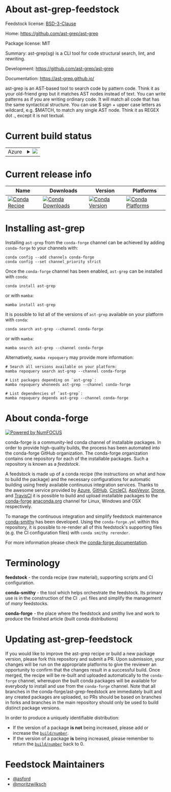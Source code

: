 About ast-grep-feedstock
========================

Feedstock license: [BSD-3-Clause](https://github.com/conda-forge/ast-grep-feedstock/blob/main/LICENSE.txt)

Home: https://github.com/ast-grep/ast-grep

Package license: MIT

Summary: ast-grep(sg) is a CLI tool for code structural search, lint, and rewriting.

Development: https://github.com/ast-grep/ast-grep

Documentation: https://ast-grep.github.io/

ast-grep is an AST-based tool to search code by pattern code. Think it as
your old-friend grep but it matches AST nodes instead of text. You can
write patterns as if you are writing ordinary code. It will match all code
that has the same syntactical structure. You can use $ sign + upper case
letters as wildcard, e.g. $MATCH, to match any single AST node. Think it as
REGEX dot ., except it is not textual.


Current build status
====================


<table>
    
  <tr>
    <td>Azure</td>
    <td>
      <details>
        <summary>
          <a href="https://dev.azure.com/conda-forge/feedstock-builds/_build/latest?definitionId=21580&branchName=main">
            <img src="https://dev.azure.com/conda-forge/feedstock-builds/_apis/build/status/ast-grep-feedstock?branchName=main">
          </a>
        </summary>
        <table>
          <thead><tr><th>Variant</th><th>Status</th></tr></thead>
          <tbody><tr>
              <td>linux_64</td>
              <td>
                <a href="https://dev.azure.com/conda-forge/feedstock-builds/_build/latest?definitionId=21580&branchName=main">
                  <img src="https://dev.azure.com/conda-forge/feedstock-builds/_apis/build/status/ast-grep-feedstock?branchName=main&jobName=linux&configuration=linux%20linux_64_" alt="variant">
                </a>
              </td>
            </tr><tr>
              <td>osx_64</td>
              <td>
                <a href="https://dev.azure.com/conda-forge/feedstock-builds/_build/latest?definitionId=21580&branchName=main">
                  <img src="https://dev.azure.com/conda-forge/feedstock-builds/_apis/build/status/ast-grep-feedstock?branchName=main&jobName=osx&configuration=osx%20osx_64_" alt="variant">
                </a>
              </td>
            </tr>
          </tbody>
        </table>
      </details>
    </td>
  </tr>
</table>

Current release info
====================

| Name | Downloads | Version | Platforms |
| --- | --- | --- | --- |
| [![Conda Recipe](https://img.shields.io/badge/recipe-ast--grep-green.svg)](https://anaconda.org/conda-forge/ast-grep) | [![Conda Downloads](https://img.shields.io/conda/dn/conda-forge/ast-grep.svg)](https://anaconda.org/conda-forge/ast-grep) | [![Conda Version](https://img.shields.io/conda/vn/conda-forge/ast-grep.svg)](https://anaconda.org/conda-forge/ast-grep) | [![Conda Platforms](https://img.shields.io/conda/pn/conda-forge/ast-grep.svg)](https://anaconda.org/conda-forge/ast-grep) |

Installing ast-grep
===================

Installing `ast-grep` from the `conda-forge` channel can be achieved by adding `conda-forge` to your channels with:

```
conda config --add channels conda-forge
conda config --set channel_priority strict
```

Once the `conda-forge` channel has been enabled, `ast-grep` can be installed with `conda`:

```
conda install ast-grep
```

or with `mamba`:

```
mamba install ast-grep
```

It is possible to list all of the versions of `ast-grep` available on your platform with `conda`:

```
conda search ast-grep --channel conda-forge
```

or with `mamba`:

```
mamba search ast-grep --channel conda-forge
```

Alternatively, `mamba repoquery` may provide more information:

```
# Search all versions available on your platform:
mamba repoquery search ast-grep --channel conda-forge

# List packages depending on `ast-grep`:
mamba repoquery whoneeds ast-grep --channel conda-forge

# List dependencies of `ast-grep`:
mamba repoquery depends ast-grep --channel conda-forge
```


About conda-forge
=================

[![Powered by
NumFOCUS](https://img.shields.io/badge/powered%20by-NumFOCUS-orange.svg?style=flat&colorA=E1523D&colorB=007D8A)](https://numfocus.org)

conda-forge is a community-led conda channel of installable packages.
In order to provide high-quality builds, the process has been automated into the
conda-forge GitHub organization. The conda-forge organization contains one repository
for each of the installable packages. Such a repository is known as a *feedstock*.

A feedstock is made up of a conda recipe (the instructions on what and how to build
the package) and the necessary configurations for automatic building using freely
available continuous integration services. Thanks to the awesome service provided by
[Azure](https://azure.microsoft.com/en-us/services/devops/), [GitHub](https://github.com/),
[CircleCI](https://circleci.com/), [AppVeyor](https://www.appveyor.com/),
[Drone](https://cloud.drone.io/welcome), and [TravisCI](https://travis-ci.com/)
it is possible to build and upload installable packages to the
[conda-forge](https://anaconda.org/conda-forge) [anaconda.org](https://anaconda.org/)
channel for Linux, Windows and OSX respectively.

To manage the continuous integration and simplify feedstock maintenance
[conda-smithy](https://github.com/conda-forge/conda-smithy) has been developed.
Using the ``conda-forge.yml`` within this repository, it is possible to re-render all of
this feedstock's supporting files (e.g. the CI configuration files) with ``conda smithy rerender``.

For more information please check the [conda-forge documentation](https://conda-forge.org/docs/).

Terminology
===========

**feedstock** - the conda recipe (raw material), supporting scripts and CI configuration.

**conda-smithy** - the tool which helps orchestrate the feedstock.
                   Its primary use is in the construction of the CI ``.yml`` files
                   and simplify the management of *many* feedstocks.

**conda-forge** - the place where the feedstock and smithy live and work to
                  produce the finished article (built conda distributions)


Updating ast-grep-feedstock
===========================

If you would like to improve the ast-grep recipe or build a new
package version, please fork this repository and submit a PR. Upon submission,
your changes will be run on the appropriate platforms to give the reviewer an
opportunity to confirm that the changes result in a successful build. Once
merged, the recipe will be re-built and uploaded automatically to the
`conda-forge` channel, whereupon the built conda packages will be available for
everybody to install and use from the `conda-forge` channel.
Note that all branches in the conda-forge/ast-grep-feedstock are
immediately built and any created packages are uploaded, so PRs should be based
on branches in forks and branches in the main repository should only be used to
build distinct package versions.

In order to produce a uniquely identifiable distribution:
 * If the version of a package **is not** being increased, please add or increase
   the [``build/number``](https://docs.conda.io/projects/conda-build/en/latest/resources/define-metadata.html#build-number-and-string).
 * If the version of a package **is** being increased, please remember to return
   the [``build/number``](https://docs.conda.io/projects/conda-build/en/latest/resources/define-metadata.html#build-number-and-string)
   back to 0.

Feedstock Maintainers
=====================

* [@asford](https://github.com/asford/)
* [@moritzwilksch](https://github.com/moritzwilksch/)


